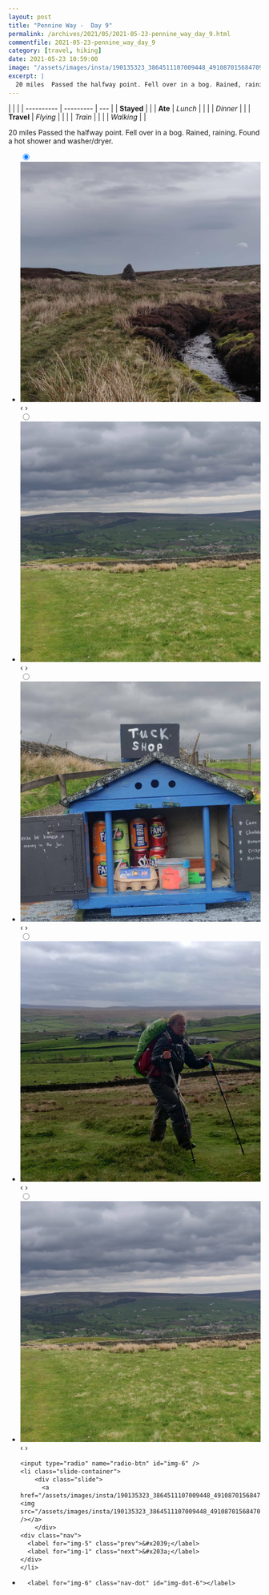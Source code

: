 ```yaml
---
layout: post
title: "Pennine Way -  Day 9"
permalink: /archives/2021/05/2021-05-23-pennine_way_day_9.html
commentfile: 2021-05-23-pennine_way_day_9
category: [travel, hiking]
date: 2021-05-23 10:59:00
image: "/assets/images/insta/190135323_3864511107009448_4910870156847094425_n_17936772961492899.jpg"
excerpt: |
  20 miles  Passed the halfway point. Fell over in a bog. Rained, raining. Found a hot shower and washer/dryer.
---
```


|            |           |
| ---------- | --------- | --- |
| **Stayed** |           |
| **Ate**    | _Lunch_   |     |
|            | _Dinner_  |     |
| **Travel** | _Flying_  |     |
|            | _Train_   |     |
|            | _Walking_ |     |

20 miles Passed the halfway point. Fell over in a bog. Rained, raining. Found a hot shower and washer/dryer.

<ul class="slides">
    <input type="radio" name="radio-btn" id="img-1" checked="checked" />
    <li class="slide-container">
        <div class="slide">
          <a href="/assets/images/insta/189276408_555688902102509_4858998546147838933_n_17893837448107863.jpg"><img src="/assets/images/insta/189276408_555688902102509_4858998546147838933_n_17893837448107863.jpg" /></a>
        </div>
    <div class="nav">
      <label for="img-6" class="prev">&#x2039;</label>
      <label for="img-2" class="next">&#x203a;</label>
    </div>
    </li>
        <input type="radio" name="radio-btn" id="img-2"  />
    <li class="slide-container">
        <div class="slide">
          <a href="/assets/images/insta/189633941_336994984686452_4741916120008970187_n_17896540036979591.jpg"><img src="/assets/images/insta/189633941_336994984686452_4741916120008970187_n_17896540036979591.jpg" /></a>
        </div>
    <div class="nav">
      <label for="img-1" class="prev">&#x2039;</label>
      <label for="img-3" class="next">&#x203a;</label>
    </div>
    </li>
        <input type="radio" name="radio-btn" id="img-3"  />
    <li class="slide-container">
        <div class="slide">
          <a href="/assets/images/insta/191189685_346386880163844_1722931912557353811_n_17900912383966182.jpg"><img src="/assets/images/insta/191189685_346386880163844_1722931912557353811_n_17900912383966182.jpg" /></a>
        </div>
    <div class="nav">
      <label for="img-2" class="prev">&#x2039;</label>
      <label for="img-4" class="next">&#x203a;</label>
    </div>
    </li>
        <input type="radio" name="radio-btn" id="img-4"  />
    <li class="slide-container">
        <div class="slide">
          <a href="/assets/images/insta/189788226_336414614575271_6177687705883167133_n_17868016745440585.jpg"><img src="/assets/images/insta/189788226_336414614575271_6177687705883167133_n_17868016745440585.jpg" /></a>
        </div>
    <div class="nav">
      <label for="img-3" class="prev">&#x2039;</label>
      <label for="img-5" class="next">&#x203a;</label>
    </div>
    </li>
        <input type="radio" name="radio-btn" id="img-5"  />
    <li class="slide-container">
        <div class="slide">
          <a href="/assets/images/insta/190887933_942108123285966_2534486887356792608_n_17897240885061125.jpg"><img src="/assets/images/insta/190887933_942108123285966_2534486887356792608_n_17897240885061125.jpg" /></a>
        </div>
    <div class="nav">
      <label for="img-4" class="prev">&#x2039;</label>
      <label for="img-6" class="next">&#x203a;</label>
    </div>
    </li>
    
    <input type="radio" name="radio-btn" id="img-6" />
    <li class="slide-container">
        <div class="slide">
          <a href="/assets/images/insta/190135323_3864511107009448_4910870156847094425_n_17936772961492899.jpg"><img src="/assets/images/insta/190135323_3864511107009448_4910870156847094425_n_17936772961492899.jpg" /></a>
        </div>
    <div class="nav">
      <label for="img-5" class="prev">&#x2039;</label>
      <label for="img-1" class="next">&#x203a;</label>
    </div>
    </li>
			
<li class="nav-dots">
      <label for="img-1" class="nav-dot" id="img-dot-1"></label>
      <label for="img-2" class="nav-dot" id="img-dot-2"></label>
      <label for="img-3" class="nav-dot" id="img-dot-3"></label>
      <label for="img-4" class="nav-dot" id="img-dot-4"></label>
      <label for="img-5" class="nav-dot" id="img-dot-5"></label>

      <label for="img-6" class="nav-dot" id="img-dot-6"></label>

</li>
</ul>
